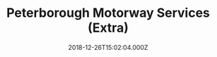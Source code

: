 ---
date: 2018-12-26T15:02:04.000Z
title: Peterborough Motorway Services (Extra)
latitude: 52.53170150684515
longitude: -0.32061832572845717
category: checkin
---